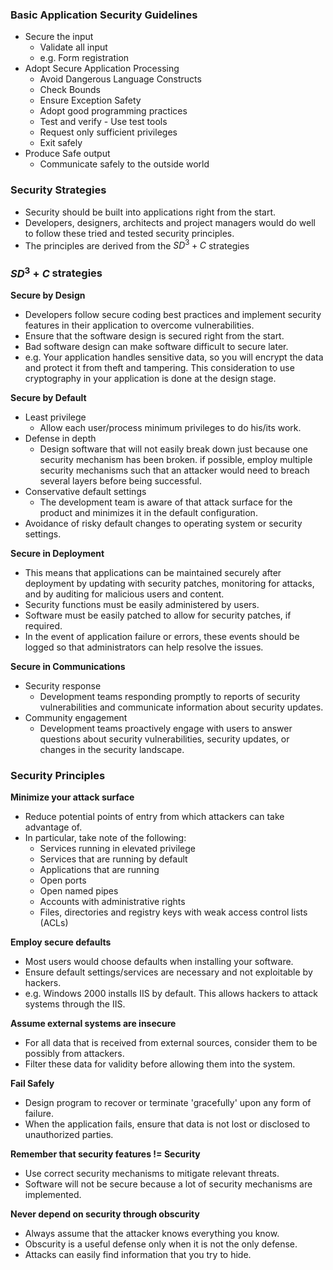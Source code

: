### Basic Application Security Guidelines
- Secure the input
	- Validate all input
	- e.g. Form registration
- Adopt Secure Application Processing
	- Avoid Dangerous Language Constructs
	- Check Bounds
	- Ensure Exception Safety 
	- Adopt good programming practices
	- Test and verify - Use test tools
	- Request only sufficient privileges
	- Exit safely
- Produce Safe output
	- Communicate safely to the outside world

### Security Strategies
- Security should be built into applications right from the start.
- Developers, designers, architects and project managers would do well to follow these tried and tested security principles.
- The principles are derived from the $SD^3+C$ strategies

### $SD^3+C$ strategies 

**Secure by Design**
- Developers follow secure coding best practices and implement security features in their application to overcome vulnerabilities.
- Ensure that the software design is secured right from the start.
- Bad software design can make software difficult to secure later.
- e.g. Your application handles sensitive data, so you will encrypt the data and protect it from theft and tampering. This consideration to use cryptography in your application is done at the design stage.

**Secure by Default**
- Least privilege
	- Allow each user/process minimum privileges to do his/its work.
- Defense in depth
	- Design software that will not easily break down just because one security mechanism has been broken. if possible, employ multiple security mechanisms such that an attacker would need to breach several layers before being successful.
- Conservative default settings
	- The development team is aware of that attack surface for the product and minimizes it in the default configuration.
- Avoidance of risky default changes to operating system or security settings.

**Secure in Deployment**
- This means that applications can be maintained securely after deployment by updating with security patches, monitoring for attacks, and by auditing for malicious users and content.
- Security functions must be easily administered by users.
- Software must be easily patched to allow for security patches, if required.
- In the event of application failure or errors, these events should be logged so that administrators can help resolve the issues.

**Secure in Communications**
- Security response
	- Development teams responding promptly to reports of security vulnerabilities and communicate information about security updates.
- Community engagement
	- Development teams proactively engage with users to answer questions about security vulnerabilities, security updates, or changes in the security landscape.

### Security Principles

**Minimize your attack surface**
- Reduce potential points of entry from which attackers can take advantage of.
- In particular, take note of the following:
	- Services running in elevated privilege
	- Services that are running by default
	- Applications that are running
	- Open ports
	- Open named pipes
	- Accounts with administrative rights
	- Files, directories and registry keys with weak access control lists (ACLs)

**Employ secure defaults**
- Most users would choose defaults when installing your software.
- Ensure default settings/services are necessary and not exploitable by hackers.
- e.g. Windows 2000 installs IIS by default. This allows hackers to attack systems through the IIS.

**Assume external systems are insecure**
- For all data that is received from external sources, consider them to be possibly from attackers.
- Filter these data for validity before allowing them into the system.

**Fail Safely**
- Design program to recover or terminate 'gracefully' upon any form of failure.
- When the application fails, ensure that data is not lost or disclosed to unauthorized parties.

**Remember that security features != Security**
- Use correct security mechanisms to mitigate relevant threats.
- Software will not be secure because a lot of security mechanisms are implemented.

**Never depend on security through obscurity**
- Always assume that the attacker knows everything you know.
- Obscurity is a useful defense only when it is not the only defense.
- Attacks can easily find information that you try to hide.


